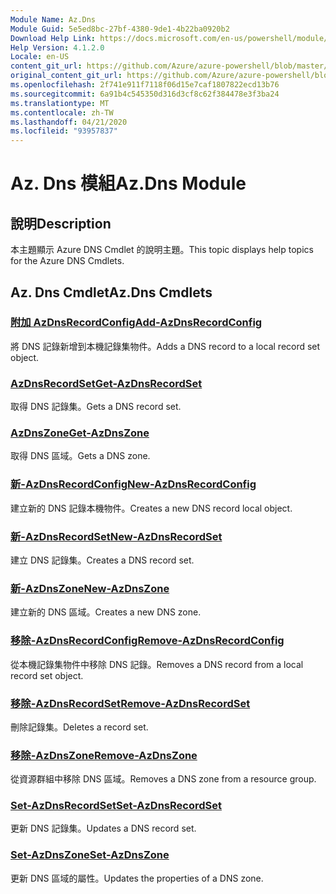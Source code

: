 ```yaml
---
Module Name: Az.Dns
Module Guid: 5e5ed8bc-27bf-4380-9de1-4b22ba0920b2
Download Help Link: https://docs.microsoft.com/en-us/powershell/module/az.dns
Help Version: 4.1.2.0
Locale: en-US
content_git_url: https://github.com/Azure/azure-powershell/blob/master/src/Dns/Dns/help/Az.DNS.md
original_content_git_url: https://github.com/Azure/azure-powershell/blob/master/src/Dns/Dns/help/Az.DNS.md
ms.openlocfilehash: 2f741e911f7118f06d15e7caf1807822ecd13b76
ms.sourcegitcommit: 6a91b4c545350d316d3cf8c62f384478e3f3ba24
ms.translationtype: MT
ms.contentlocale: zh-TW
ms.lasthandoff: 04/21/2020
ms.locfileid: "93957837"
---
```

# <span data-ttu-id="42f0e-101">Az. Dns 模組</span><span class="sxs-lookup"><span data-stu-id="42f0e-101">Az.Dns Module</span></span>
## <span data-ttu-id="42f0e-102">說明</span><span class="sxs-lookup"><span data-stu-id="42f0e-102">Description</span></span>
<span data-ttu-id="42f0e-103">本主題顯示 Azure DNS Cmdlet 的說明主題。</span><span class="sxs-lookup"><span data-stu-id="42f0e-103">This topic displays help topics for the Azure DNS Cmdlets.</span></span>

## <span data-ttu-id="42f0e-104">Az. Dns Cmdlet</span><span class="sxs-lookup"><span data-stu-id="42f0e-104">Az.Dns Cmdlets</span></span>
### [<span data-ttu-id="42f0e-105">附加 AzDnsRecordConfig</span><span class="sxs-lookup"><span data-stu-id="42f0e-105">Add-AzDnsRecordConfig</span></span>](Add-AzDnsRecordConfig.md)
<span data-ttu-id="42f0e-106">將 DNS 記錄新增到本機記錄集物件。</span><span class="sxs-lookup"><span data-stu-id="42f0e-106">Adds a DNS record to a local record set object.</span></span>

### [<span data-ttu-id="42f0e-107">AzDnsRecordSet</span><span class="sxs-lookup"><span data-stu-id="42f0e-107">Get-AzDnsRecordSet</span></span>](Get-AzDnsRecordSet.md)
<span data-ttu-id="42f0e-108">取得 DNS 記錄集。</span><span class="sxs-lookup"><span data-stu-id="42f0e-108">Gets a DNS record set.</span></span>

### [<span data-ttu-id="42f0e-109">AzDnsZone</span><span class="sxs-lookup"><span data-stu-id="42f0e-109">Get-AzDnsZone</span></span>](Get-AzDnsZone.md)
<span data-ttu-id="42f0e-110">取得 DNS 區域。</span><span class="sxs-lookup"><span data-stu-id="42f0e-110">Gets a DNS zone.</span></span>

### [<span data-ttu-id="42f0e-111">新-AzDnsRecordConfig</span><span class="sxs-lookup"><span data-stu-id="42f0e-111">New-AzDnsRecordConfig</span></span>](New-AzDnsRecordConfig.md)
<span data-ttu-id="42f0e-112">建立新的 DNS 記錄本機物件。</span><span class="sxs-lookup"><span data-stu-id="42f0e-112">Creates a new DNS record local object.</span></span>

### [<span data-ttu-id="42f0e-113">新-AzDnsRecordSet</span><span class="sxs-lookup"><span data-stu-id="42f0e-113">New-AzDnsRecordSet</span></span>](New-AzDnsRecordSet.md)
<span data-ttu-id="42f0e-114">建立 DNS 記錄集。</span><span class="sxs-lookup"><span data-stu-id="42f0e-114">Creates a DNS record set.</span></span>

### [<span data-ttu-id="42f0e-115">新-AzDnsZone</span><span class="sxs-lookup"><span data-stu-id="42f0e-115">New-AzDnsZone</span></span>](New-AzDnsZone.md)
<span data-ttu-id="42f0e-116">建立新的 DNS 區域。</span><span class="sxs-lookup"><span data-stu-id="42f0e-116">Creates a new DNS zone.</span></span>

### [<span data-ttu-id="42f0e-117">移除-AzDnsRecordConfig</span><span class="sxs-lookup"><span data-stu-id="42f0e-117">Remove-AzDnsRecordConfig</span></span>](Remove-AzDnsRecordConfig.md)
<span data-ttu-id="42f0e-118">從本機記錄集物件中移除 DNS 記錄。</span><span class="sxs-lookup"><span data-stu-id="42f0e-118">Removes a DNS record from a local record set object.</span></span>

### [<span data-ttu-id="42f0e-119">移除-AzDnsRecordSet</span><span class="sxs-lookup"><span data-stu-id="42f0e-119">Remove-AzDnsRecordSet</span></span>](Remove-AzDnsRecordSet.md)
<span data-ttu-id="42f0e-120">刪除記錄集。</span><span class="sxs-lookup"><span data-stu-id="42f0e-120">Deletes a record set.</span></span>

### [<span data-ttu-id="42f0e-121">移除-AzDnsZone</span><span class="sxs-lookup"><span data-stu-id="42f0e-121">Remove-AzDnsZone</span></span>](Remove-AzDnsZone.md)
<span data-ttu-id="42f0e-122">從資源群組中移除 DNS 區域。</span><span class="sxs-lookup"><span data-stu-id="42f0e-122">Removes a DNS zone from a resource group.</span></span>

### [<span data-ttu-id="42f0e-123">Set-AzDnsRecordSet</span><span class="sxs-lookup"><span data-stu-id="42f0e-123">Set-AzDnsRecordSet</span></span>](Set-AzDnsRecordSet.md)
<span data-ttu-id="42f0e-124">更新 DNS 記錄集。</span><span class="sxs-lookup"><span data-stu-id="42f0e-124">Updates a DNS record set.</span></span>

### [<span data-ttu-id="42f0e-125">Set-AzDnsZone</span><span class="sxs-lookup"><span data-stu-id="42f0e-125">Set-AzDnsZone</span></span>](Set-AzDnsZone.md)
<span data-ttu-id="42f0e-126">更新 DNS 區域的屬性。</span><span class="sxs-lookup"><span data-stu-id="42f0e-126">Updates the properties of a DNS zone.</span></span>

